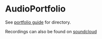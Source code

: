 # AudioPortfolio

See [portfolio guide](https://github.com/aarongrisez/AudioPortfolio/blob/master/GrisezPortfolioGuide.pdf) for directory.

Recordings can also be found on [soundcloud](https://soundcloud.com/aaron-grisez/tracks)

